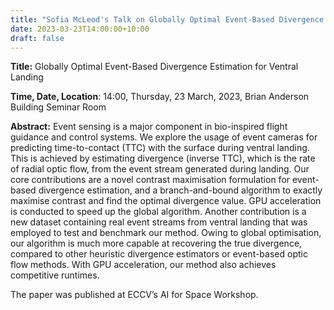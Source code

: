 ```yaml
---
title: "Sofia McLeod's Talk on Globally Optimal Event-Based Divergence Estimation for Ventral Landing"
date: 2023-03-23T14:00:00+10:00
draft: false
---
```


__Title:__  Globally Optimal Event-Based Divergence Estimation for Ventral Landing



__Time, Date, Location__: 14:00, Thursday, 23 March, 2023, Brian Anderson Building Seminar Room

__Abstract:__   Event sensing is a major component in bio-inspired flight guidance and control systems. We explore the usage of event cameras for predicting time-to-contact (TTC) with the surface during ventral landing. This is achieved by estimating divergence (inverse TTC), which is the rate of radial optic flow, from the event stream generated during landing. Our core contributions are a novel contrast maximisation formulation for event-based divergence estimation, and a branch-and-bound algorithm to exactly maximise contrast and find the optimal divergence value. GPU acceleration is conducted to speed up the global algorithm. Another contribution is a new dataset containing real event streams from ventral landing that was employed to test and benchmark our method. Owing to global optimisation, our algorithm is much more capable at recovering the true divergence, compared to other heuristic divergence estimators or event-based optic flow methods. With GPU acceleration, our method also achieves competitive runtimes.

The paper was published at ECCV’s AI for Space Workshop.




